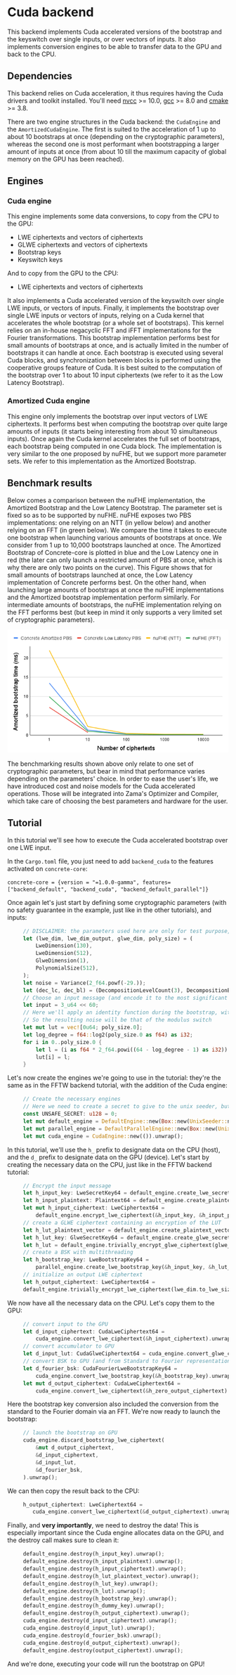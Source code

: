 # Cuda backend

This backend implements Cuda accelerated versions of the bootstrap and the keyswitch over single inputs, or over vectors of inputs.
It also implements conversion engines to be able to transfer data to the GPU and back to the CPU.

## Dependencies

This backend relies on Cuda acceleration, it thus requires having the Cuda drivers and toolkit installed.
You'll need [nvcc](https://docs.nvidia.com/cuda/cuda-installation-guide-linux/index.html) >= 10.0, [gcc](https://gcc.gnu.org/) >= 8.0 and [cmake](https://cmake.org/) >= 3.8.

There are two engine structures in the Cuda backend: the `CudaEngine` and the `AmortizedCudaEngine`. The first is suited to the acceleration of 1 up to about 10 bootstraps at once (depending on the cryptographic parameters), whereas the second one is most performant when bootstrapping a larger amount of inputs at once (from about 10 till the maximum capacity of global memory on the GPU has been reached).

## Engines

### Cuda engine
This engine implements some data conversions, to copy from the CPU to the GPU:
+ LWE ciphertexts and vectors of ciphertexts
+ GLWE ciphertexts and vectors of ciphertexts
+ Bootstrap keys
+ Keyswitch keys

And to copy from the GPU to the CPU:
+ LWE ciphertexts and vectors of ciphertexts

It also implements a Cuda accelerated version of the keyswitch over single LWE inputs, or vectors of inputs.
Finally, it implements the bootstrap over single LWE inputs or vectors of inputs, relying on a Cuda kernel that accelerates the whole bootstrap (or a whole set of bootstraps).
This kernel relies on an in-house negacyclic FFT and iFFT implementations for the Fourier transformations.
This bootstrap implementation performs best for small amounts of bootstraps at once, and is actually limited in the number of bootstraps it can handle at once.
Each bootstrap is executed using several Cuda blocks, and synchronization between blocks is performed using the cooperative groups feature of Cuda. 
It is best suited to the computation of the bootstrap over 1 to about 10 input ciphertexts (we refer to it as the Low Latency Bootstrap).

### Amortized Cuda engine
This engine only implements the bootstrap over input vectors of LWE ciphertexts. It performs best when computing the bootstrap over quite large
amounts of inputs (it starts being interesting from about 10 simultaneous inputs). Once again the Cuda kernel accelerates the full set of bootstraps, each bootstrap being computed in one Cuda block.
The implementation is very similar to the one proposed by nuFHE, but we support more parameter sets. We refer to this implementation as the Amortized Bootstrap.

## Benchmark results

Below comes a comparison between the nuFHE implementation, the Amortized Bootstrap and the Low Latency Bootstrap. 
The parameter set is fixed so as to be supported by nuFHE. 
nuFHE exposes two PBS implementations: one relying on an NTT (in yellow below) and another relying on an FFT (in green below). 
We compare the time it takes to execute one bootstrap when launching various amounts of bootstraps at once. 
We consider from 1 up to 10,000 bootstraps launched at once. The Amortized Bootstrap of Concrete-core is plotted in blue 
and the Low Latency one in red (the later can only launch a restricted amount of PBS at once, which is why there are only two points on the curve).
This Figure shows that for small amounts of bootstraps launched at once, the Low Latency implementation of Concrete performs best. 
On the other hand, when launching large amounts of bootstraps at once the nuFHE implementations and the Amortized bootstrap implementation perform similarly. 
For intermediate amounts of bootstraps, the nuFHE implementation relying on the FFT performs best (but keep in mind it only supports a very limited set of cryptographic parameters).

![pbs cuda benchmark](../_static/pbs_cuda_benchmark.png)

The benchmarking results shown above only relate to one set of cryptographic parameters, but bear in mind that performance varies depending on the parameters' choice. In order to ease the user's life, we have introduced cost and noise models for the Cuda accelerated operations. Those will be integrated into Zama's Optimizer and Compiler, which take care of choosing the best parameters and hardware for the user.


## Tutorial
In this tutorial we'll see how to execute the Cuda accelerated bootstrap over one LWE input.

In the `Cargo.toml` file, you just need to add `backend_cuda` to the features activated on `concrete-core`:
```shell
concrete-core = {version = "=1.0.0-gamma", features=["backend_default", "backend_cuda", "backend_default_parallel"]}
```
Once again let's just start by defining some cryptographic parameters (with no safety guarantee in the example, just like in the other tutorials), and inputs:
```rust
     // DISCLAIMER: the parameters used here are only for test purpose, and are not secure.
     let (lwe_dim, lwe_dim_output, glwe_dim, poly_size) = (
         LweDimension(130),
         LweDimension(512),
         GlweDimension(1),
         PolynomialSize(512),
     );
     let noise = Variance(2_f64.powf(-29.));
     let (dec_lc, dec_bl) = (DecompositionLevelCount(3), DecompositionBaseLog(7));
     // Choose an input message (and encode it to the most significant bits of the u64 value)
     let input = 3_u64 << 60;
     // Here we'll apply an identity function during the bootstrap, without redundancy in the lookup table
     // So the resulting noise will be that of the modulus switch
     let mut lut = vec![0u64; poly_size.0];
     let log_degree = f64::log2(poly_size.0 as f64) as i32;
     for i in 0..poly_size.0 {
         let l = (i as f64 * 2_f64.powi((64 - log_degree - 1) as i32)) as u64;
         lut[i] = l;
     }
```
Let's now create the engines we're going to use in the tutorial: they're the same as in the FFTW backend tutorial, with the addition of the Cuda engine:
```rust
     // Create the necessary engines
     // Here we need to create a secret to give to the unix seeder, but we skip the actual secret creation
     const UNSAFE_SECRET: u128 = 0;
     let mut default_engine = DefaultEngine::new(Box::new(UnixSeeder::new(UNSAFE_SECRET))).unwrap();
     let mut parallel_engine = DefaultParallelEngine::new(Box::new(UnixSeeder::new(UNSAFE_SECRET))).unwrap();
     let mut cuda_engine = CudaEngine::new(()).unwrap();
```
In this tutorial, we'll use the `h_` prefix to designate data on the CPU (host), and the `d_` prefix to 
designate data on the GPU (device). Let's start by creating the necessary data on the CPU, just like in the FFTW backend tutorial:
```rust
     // Encrypt the input message
     let h_input_key: LweSecretKey64 = default_engine.create_lwe_secret_key(lwe_dim).unwrap();
     let h_input_plaintext: Plaintext64 = default_engine.create_plaintext(&input).unwrap();
     let mut h_input_ciphertext: LweCiphertext64 =
         default_engine.encrypt_lwe_ciphertext(&h_input_key, &h_input_plaintext, noise).unwrap();
     // create a GLWE ciphertext containing an encryption of the LUT
     let h_lut_plaintext_vector = default_engine.create_plaintext_vector(&lut).unwrap();
     let h_lut_key: GlweSecretKey64 = default_engine.create_glwe_secret_key(glwe_dim, poly_size).unwrap();
     let h_lut = default_engine.trivially_encrypt_glwe_ciphertext(glwe_dim.to_glwe_size(), &lut_plaintext_vector).unwrap();
     // create a BSK with multithreading
     let h_bootstrap_key: LweBootstrapKey64 =
         parallel_engine.create_lwe_bootstrap_key(&h_input_key, &h_lut_key, dec_bl, dec_lc, noise).unwrap();
     // initialize an output LWE ciphertext
     let h_output_ciphertext: LweCiphertext64 =
     default_engine.trivially_encrypt_lwe_ciphertext(lwe_dim.to_lwe_size(), &h_input_plaintext).unwrap();
```
We now have all the necessary data on the CPU. Let's copy them to the GPU:
```rust
     // convert input to the GPU
     let d_input_ciphertext: CudaLweCiphertext64 =
         cuda_engine.convert_lwe_ciphertext(&h_input_ciphertext).unwrap();
     // convert accumulator to GPU
     let d_input_lut: CudaGlweCiphertext64 = cuda_engine.convert_glwe_ciphertext(&h_lut).unwrap();
     // convert BSK to GPU (and from Standard to Fourier representations)
     let d_fourier_bsk: CudaFourierLweBootstrapKey64 =
         cuda_engine.convert_lwe_bootstrap_key(&h_bootstrap_key).unwrap();
     let mut d_output_ciphertext: CudaLweCiphertext64 =
         cuda_engine.convert_lwe_ciphertext(&h_zero_output_ciphertext).unwrap();
```
Here the bootstrap key conversion also included the conversion from the standard to the Fourier domain via an FFT.
We're now ready to launch the bootstrap:
```rust
     // launch the bootstrap on GPU
     cuda_engine.discard_bootstrap_lwe_ciphertext(
         &mut d_output_ciphertext,
         &d_input_ciphertext,
         &d_input_lut,
         &d_fourier_bsk,
     ).unwrap();
```
We can then copy the result back to the CPU:
```rust
     h_output_ciphertext: LweCiphertext64 =
        cuda_engine.convert_lwe_ciphertext(&d_output_ciphertext).unwrap();
```
Finally, and **very importantly**, we need to destroy the data! This is especially important since the Cuda engine allocates data on the GPU, and the destroy call makes sure to clean it:
```rust
     default_engine.destroy(h_input_key).unwrap();
     default_engine.destroy(h_input_plaintext).unwrap();
     default_engine.destroy(h_input_ciphertext).unwrap();
     default_engine.destroy(h_lut_plaintext_vector).unwrap();
     default_engine.destroy(h_lut_key).unwrap();
     default_engine.destroy(h_lut).unwrap();
     default_engine.destroy(h_bootstrap_key).unwrap();
     default_engine.destroy(h_dummy_key).unwrap();
     default_engine.destroy(h_output_ciphertext).unwrap();
     cuda_engine.destroy(d_input_ciphertext).unwrap();
     cuda_engine.destroy(d_input_lut).unwrap();
     cuda_engine.destroy(d_fourier_bsk).unwrap();
     cuda_engine.destroy(d_output_ciphertext).unwrap();
     default_engine.destroy(output_ciphertext).unwrap();
```
And we're done, executing your code will run the bootstrap on GPU!
